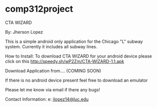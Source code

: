 comp312project
==============
CTA WIZARD

By: Jherson Lopez

This is a simple android only application for the Chicago "L" subway system.
Currently it includes all subway lines.

How to Install: To download CTA WIZARD for your android device please click on this  http://speedy.sh/wP2Zm/CTA-WIZARD-1.1.apk

Download Application from.... (COMING SOON)

If there is no android device present feel free to download an emulator

Please let me know via email if there any bugs!

Contact Information:
e: jlopez14@luc.edu
